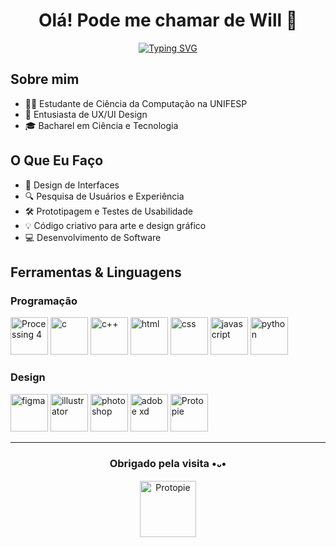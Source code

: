 <p align="center">
    <h1 align="center"><strong>Olá! Pode me chamar de Will 👋</strong></h1>
</p>

<p align="center">
<a href="https://git.io/typing-svg"><img src="https://readme-typing-svg.herokuapp.com?font=Poppins&weight=600&pause=1000&color=4593F8&center=true&vCenter=true&repeat=false&random=false&width=435&lines=Vamos+construir+algo+juntos!%3F" alt="Typing SVG" /></a>
</p>

## Sobre mim

- 👨‍💻 Estudante de Ciência da Computação na UNIFESP  
- 🌟 Entusiasta de UX/UI Design  
- 🎓 Bacharel em Ciência e Tecnologia

## O Que Eu Faço

- 🎨 Design de Interfaces  
- 🔍 Pesquisa de Usuários e Experiência  
- 🛠️ Prototipagem e Testes de Usabilidade
- 💡 Código criativo para arte e design gráfico
- 💻 Desenvolvimento de Software  


## Ferramentas & Linguagens 

### Programação

<a target="_blank" rel="noreferrer"> <img src="https://blogger.googleusercontent.com/img/a/AVvXsEjTL83D-iZseZTeWeyJcOoBqoYvVOqULWE-Es-ph5IvGIBEI36XnwAkfv8fbtuzM9pKDXOkzmSUfLLZZ2X8nZF7Qq7eTGYYYaG1Q8jr0AgT8X8HpbxayIZnQ75sPMYf-d5WOG_aTyaqsjv7AyEd_SLGX5qIlXpnGmGGP93A6tdnydercOyMfibmb0FXrug" alt="Processing 4" width="60" height="60"/> </a> 
<a target="_blank" rel="noreferrer"> <img src="https://blogger.googleusercontent.com/img/b/R29vZ2xl/AVvXsEiCeIH2sFGcQc-7WJqq7Yo3yAR8nyFvRZMJNmvsalI0KV_w5hXdcM6XdZ2I18NmY-GmpMIw2rN2ZBc7egQdChTKACJ6q4T204ujB-FfprE0riLkellWbqghbgvQbOxnxwLsrieQB43wfgK8zNvv3vbILuTiFuehQPz5Pw7X-Yf2xsn9w9XPHfoEKlfazMA/s320/c.png" alt="c" width="60" height="60"/> </a> 
<a target="_blank" rel="noreferrer"> <img src="https://blogger.googleusercontent.com/img/b/R29vZ2xl/AVvXsEi9SXJ-U19HlDuZabl7OYhhcCHRSJI4D60NYZOiGIc4f38z7kDpey3Tc9siTVFgWbmDJSkXI4d7L9Mz5GAQ3z_ufHbYDcZq6xDncSvSRTZjoVE4B7yhIc8F4vT8f1iNCut8YclnZI51DJKiviWxtCt8a7AuFCFzDezL7ipmPKFTsy6OTSBih7j0mNfHrZA/s320/cpp.png" alt="c++" width="60" height="60"/> </a> 
<a target="_blank" rel="noreferrer"> <img src="https://blogger.googleusercontent.com/img/b/R29vZ2xl/AVvXsEj8lAhu3fJxVWa2-6HrmMfVM1e8vNRmzG3-FY1iakc6AgA_eKudhz9zqiFRfig5xOzbcDH_zdlZpCXWJPKo5FaTcmJC8DsyXDuLuSCj6VquPhYbTDBp5AtIeyWPCY86jTI9NwVKTNXPu6KLaQIXf8byQwEV1VywG64R8IeQkJC_QxmAVEgVGxEIQRWiLA0/s320/html.png" alt="html" width="60" height="60"/> </a> 
<a target="_blank" rel="noreferrer"> <img src="https://blogger.googleusercontent.com/img/b/R29vZ2xl/AVvXsEhJVhQvbdIJ7btKIUalwVsD_jSS4cxWPFJ50bOfTVqQEpdVR0jUjZ9ydoBz6etB3hGu6sW9vmA0bzyCQB78HKrs5ZlRAFU4L77kiolJ7xRranGFpJmMAuMvOX-Acc6SFhvFyTgVntxryrhINF-qoZHvFF07eufzaRQeOHZGgg_D-fLUyB3CeCS48w296qw/s320/css.png" alt="css" width="60" height="60"/> </a> 
<a target="_blank" rel="noreferrer"> <img src="https://blogger.googleusercontent.com/img/b/R29vZ2xl/AVvXsEjJ3TFr1_6rtSjWamjskeVt9v8qxFw8uU_QmSJohnaUr1hoi6s8jLb7cuPgvd73i4Pul3WTHVNNmQZqc0b-qc8z05pcQBu2SYYi5bED8gGbjoKdDbbUg5AmJRnp8tE3oFKZzZfwfqk2Vqo8xFiBiWCa_wBJRRlri8a4wGi8p8CFDVxX4p3FJfaKlCWByZ4/s320/javascript.png" alt="javascript" width="60" height="60"/> </a> 
<a target="_blank" rel="noreferrer"> <img src="https://blogger.googleusercontent.com/img/b/R29vZ2xl/AVvXsEinFBcjdd2UO41qAs_V5XU_brPOmt0IkMRRuZ1DqmrLZN7_6SwjE_q91aXTXYpCZ-6XBXlGmVTADF3tCuFV7DbXQlc8zAuFb-uzB3yefXJ2h_QJp0dhvrwEu0XnRl-xvNw91-VW4vv-twfvqbEKBt5iTwkLSC5z3Y5l6ijH-3Xd6-Apv4g0QjuIpd8muZY/s320/python.png" alt="python" width="60" height="60"/> </a> 

### Design
<a target="_blank" rel="noreferrer"> <img src="https://blogger.googleusercontent.com/img/b/R29vZ2xl/AVvXsEgDEPjdpmxq8S29w7UeKQ1TepG4fbOv8fmgTu5UNe5ERjgetWq2oOXfhJg00Uyckdbg4C8y1wvKLbgSNQrCfy2l8PmcV5NNXpR_Gbza2A8Vhdijl_m41gAp3bqHQKuJ1c3Ey9UdJ7tTzbNEc7Lq4qXC8I4t_tEA6q2O8LRwz99AqZdWJlCstUa1lyugP1k/s320/figma.png" alt="figma" width="60" height="60"/> </a> 
<a target="_blank" rel="noreferrer"> <img src="https://blogger.googleusercontent.com/img/b/R29vZ2xl/AVvXsEgum4gkMXWyWhzHsIp6HioXZqsOzMEhDXbZbzu9iAdikQF4Nqd1Q_rtSfAkVJccptrJmhvH3sDTcX497CSatb9ePfDXdZZMoLlTraai_p-VZJOVZxzcy2YpXXDkubtfg9eW94O-MfJO6skSNbWNjjADvx8hMfErkDpHbU_pA9cKmyR_zXilEj1FCHy9HJc/s320/illustrator.png" alt="illustrator" width="60" height="60"/> </a> 
<a target="_blank" rel="noreferrer"> <img src="https://blogger.googleusercontent.com/img/b/R29vZ2xl/AVvXsEgvJYByKHwcQo4ZB6vEczxO0ygtiXYxsoCUMg5vMhYjrnppcZbrsUVuw-iUvVzD5AXRwu-yeDV_g4MQ_0gfKJWocF_K_lGAAnD4BtIk7MISePgjjsDHtheBMV1S5-XhHZA1wg4itCCHBbQji2nw6OYZxtebJac1KRNhleZqFUOOWN5sReaOIq6fGzgMoU8/s320/photoshop.pngg" alt="photoshop" width="60" height="60"/> </a> 
<a target="_blank" rel="noreferrer"> <img src="https://blogger.googleusercontent.com/img/b/R29vZ2xl/AVvXsEgYS7Q4u097hNGIflQ1YCYcZGGpb_OIZq3CsNdON301-jNMDiQkmLnh7V9ia2yeYvcp2AQ4ygwFzuulGMbp5nlHiP3Z3SDcqTqXRAVRwXx8rXhNM6cmrn_g8P-rXvNHAHH1tB_AUpDddVLKLtyjgFB4Dld7LainM07T9CKO6_0OV6R84Eirg1kuBDtCM4E/s320/xd.png" alt="adobe xd" width="60" height="60"/> </a> 
<a target="_blank" rel="noreferrer"> <img src="https://blogger.googleusercontent.com/img/b/R29vZ2xl/AVvXsEilmgjhXReU-y6pN55XDukG4KjndpdAUrPV5Bj_LjZCConctMlGivWiKme4Bjd6WJmEHH-eTAibY-3mYLvwPjMWQbgSAVvL-egwCyEezOiOi2FddaPUkMuzIAsDRUbjPP1EbVftD59Wli9ek3NDobtF40x7KLMX0niTOwoe7Y43Z7gENhJ3Ou9GalG_9OY/s320/protopie.png" alt="Protopie" width="60" height="60"/> </a> 

--- 

<p align="center">
<h3 align="center">Obrigado pela visita •᎑•</h3>
</p>

<p align="center">
<a target="_blank" rel="noreferrer"> <img src="https://blogger.googleusercontent.com/img/b/R29vZ2xl/AVvXsEhpWoT47fxCRzqCb7VB8sd6FIasyeWlTfryYLTmfbH5aKXYTno7ifNmo44WELbW8inkTYYR3uNKwNFIwCXGHIvBKzszxpnft9SGosqgaqaRnyctwivTr3KBJ6Jumjwz21eeanJvKDdCI3ITBZrUZk0zFwoK6JmncYfYEcEuP9tfijXGTAAcB8kleVdyjto/s1600/cat.gif" alt="Protopie" width="90" height="90"/> </a> 
</p>
